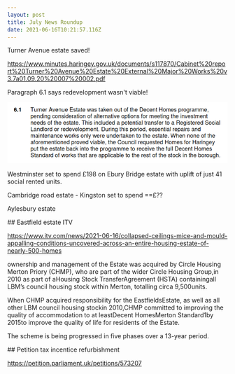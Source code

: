 ```yaml
---
layout: post
title: July News Roundup
date: 2021-06-16T10:21:57.116Z
---
```

Turner Avenue estate saved!

https://www.minutes.haringey.gov.uk/documents/s117870/Cabinet%20report%20Turner%20Avenue%20Estate%20External%20Major%20Works%20v3.7a01.09.20%20007%20002.pdf

Paragraph 6.1 says redevelopment wasn't viable!

![](/images/screenshot-2021-06-16-at-12-18-15-briefing-for-award-of-contract-for-external-major-works-to-the-turner-avenue-estate-pdf.png)

Westminster set to spend £198 on Ebury Bridge estate with uplift of just 41 social rented units.

Cambridge road estate - Kingston set to spend ==£??

Aylesbury estate

\## Eastfield estate ITV

https://www.itv.com/news/2021-06-16/collapsed-ceilings-mice-and-mould-appalling-conditions-uncovered-across-an-entire-housing-estate-of-nearly-500-homes

ownership and management of the Estate was acquired by Circle Housing Merton Priory (CHMP), who are part of the wider Circle Housing Group,in 2010 as part of aHousing Stock TransferAgreement (HSTA) containingall LBM’s council housing stock within Merton, totalling circa 9,500units.

When CHMP acquired responsibility for the EastfieldsEstate, as well as all other LBM council housing stockin 2010,CHMP committed to improving the quality of accommodation to at leastDecent HomesMerton Standard1by 2015to improve the quality of life for residents of the Estate.

The scheme is being progressed in five phases over a 13-year period.



\## Petition tax incentice refurbishment

https://petition.parliament.uk/petitions/573207